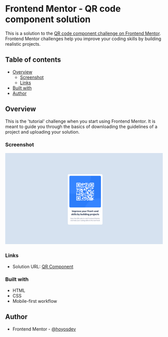 # Frontend Mentor - QR code component solution

This is a solution to the [QR code component challenge on Frontend Mentor](https://www.frontendmentor.io/challenges/qr-code-component-iux_sIO_H). Frontend Mentor challenges help you improve your coding skills by building realistic projects. 

## Table of contents

- [Overview](#overview)
  - [Screenshot](#screenshot)
  - [Links](#links)
- [Built with](#built-with)
- [Author](#author)

## Overview

This is the 'tutorial' challenge when you start using Frontend Mentor. It is meant to guide you through the basics of downloading the guidelines of a project and uploading your solution.

### Screenshot

![](./images/screenshot.png)

### Links

- Solution URL: [QR Component]([https://hoyosdev.github.io/qrcomponent/])

### Built with

- HTML
- CSS
- Mobile-first workflow

## Author

- Frontend Mentor - [@hoyosdev](https://www.frontendmentor.io/profile/yourusername)

